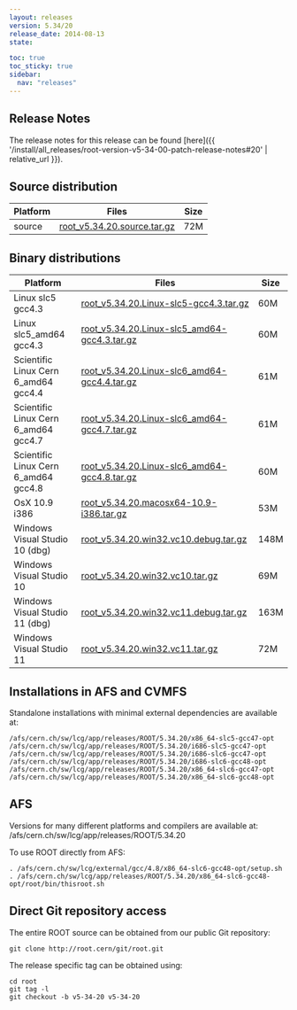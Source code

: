 ```yaml
---
layout: releases
version: 5.34/20
release_date: 2014-08-13
state:

toc: true
toc_sticky: true
sidebar:
  nav: "releases"
---
```



## Release Notes

The release notes for this release can be found [here]({{ '/install/all_releases/root-version-v5-34-00-patch-release-notes#20' | relative_url }}).

## Source distribution

| Platform       | Files | Size |
|-----------|-------|-----|
| source | [root_v5.34.20.source.tar.gz](https://root.cern/download/root_v5.34.20.source.tar.gz) |  72M |


## Binary distributions

| Platform       | Files | Size |
|-----------|-------|-----|
| Linux slc5 gcc4.3 | [root_v5.34.20.Linux-slc5-gcc4.3.tar.gz](https://root.cern/download/root_v5.34.20.Linux-slc5-gcc4.3.tar.gz) |  60M |
| Linux slc5_amd64 gcc4.3 | [root_v5.34.20.Linux-slc5_amd64-gcc4.3.tar.gz](https://root.cern/download/root_v5.34.20.Linux-slc5_amd64-gcc4.3.tar.gz) |  60M |
| Scientific Linux Cern 6_amd64 gcc4.4 | [root_v5.34.20.Linux-slc6_amd64-gcc4.4.tar.gz](https://root.cern/download/root_v5.34.20.Linux-slc6_amd64-gcc4.4.tar.gz) |  61M |
| Scientific Linux Cern 6_amd64 gcc4.7 | [root_v5.34.20.Linux-slc6_amd64-gcc4.7.tar.gz](https://root.cern/download/root_v5.34.20.Linux-slc6_amd64-gcc4.7.tar.gz) |  61M |
| Scientific Linux Cern 6_amd64 gcc4.8 | [root_v5.34.20.Linux-slc6_amd64-gcc4.8.tar.gz](https://root.cern/download/root_v5.34.20.Linux-slc6_amd64-gcc4.8.tar.gz) |  60M |
| OsX 10.9 i386 | [root_v5.34.20.macosx64-10.9-i386.tar.gz](https://root.cern/download/root_v5.34.20.macosx64-10.9-i386.tar.gz) |  53M |
| Windows Visual Studio 10 (dbg) | [root_v5.34.20.win32.vc10.debug.tar.gz](https://root.cern/download/root_v5.34.20.win32.vc10.debug.tar.gz) | 148M |
| Windows Visual Studio 10 | [root_v5.34.20.win32.vc10.tar.gz](https://root.cern/download/root_v5.34.20.win32.vc10.tar.gz) |  69M |
| Windows Visual Studio 11 (dbg) | [root_v5.34.20.win32.vc11.debug.tar.gz](https://root.cern/download/root_v5.34.20.win32.vc11.debug.tar.gz) | 163M |
| Windows Visual Studio 11 | [root_v5.34.20.win32.vc11.tar.gz](https://root.cern/download/root_v5.34.20.win32.vc11.tar.gz) |  72M |



## Installations in AFS and CVMFS
Standalone installations with minimal external dependencies are available at:
~~~
/afs/cern.ch/sw/lcg/app/releases/ROOT/5.34.20/x86_64-slc5-gcc47-opt
/afs/cern.ch/sw/lcg/app/releases/ROOT/5.34.20/i686-slc5-gcc47-opt
/afs/cern.ch/sw/lcg/app/releases/ROOT/5.34.20/i686-slc6-gcc47-opt
/afs/cern.ch/sw/lcg/app/releases/ROOT/5.34.20/i686-slc6-gcc48-opt
/afs/cern.ch/sw/lcg/app/releases/ROOT/5.34.20/x86_64-slc6-gcc47-opt
/afs/cern.ch/sw/lcg/app/releases/ROOT/5.34.20/x86_64-slc6-gcc48-opt
~~~

## AFS
Versions for many different platforms and compilers are available at:
/afs/cern.ch/sw/lcg/app/releases/ROOT/5.34.20

To use ROOT directly from AFS:
~~~
. /afs/cern.ch/sw/lcg/external/gcc/4.8/x86_64-slc6-gcc48-opt/setup.sh
. /afs/cern.ch/sw/lcg/app/releases/ROOT/5.34.20/x86_64-slc6-gcc48-opt/root/bin/thisroot.sh
~~~

## Direct Git repository access
The entire ROOT source can be obtained from our public Git repository:

~~~
git clone http://root.cern/git/root.git
~~~
The release specific tag can be obtained using:
~~~
cd root
git tag -l
git checkout -b v5-34-20 v5-34-20
~~~
